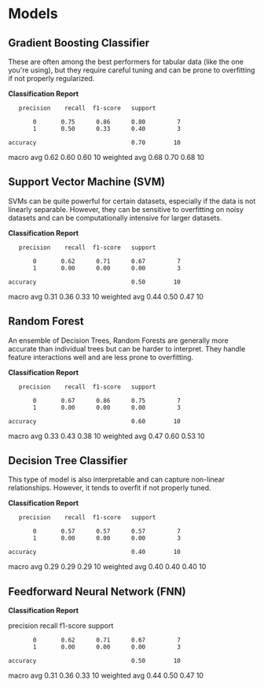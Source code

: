 # Models

## Gradient Boosting Classifier
These are often among the best performers for tabular data (like the one you're using), but they require careful tuning and can be prone to overfitting if not properly regularized.

**Classification Report**

       precision    recall  f1-score   support
       
           0       0.75      0.86      0.80         7
           1       0.50      0.33      0.40         3

    accuracy                           0.70        10
   macro avg       0.62      0.60      0.60        10
weighted avg       0.68      0.70      0.68        10


## Support Vector Machine (SVM)
SVMs can be quite powerful for certain datasets, especially if the data is not linearly separable. However, they can be sensitive to overfitting on noisy datasets and can be computationally intensive for larger datasets.

**Classification Report**

       precision    recall  f1-score   support
       
           0       0.62      0.71      0.67         7
           1       0.00      0.00      0.00         3

    accuracy                           0.50        10
   macro avg       0.31      0.36      0.33        10
weighted avg       0.44      0.50      0.47        10


## Random Forest 
An ensemble of Decision Trees, Random Forests are generally more accurate than individual trees but can be harder to interpret. They handle feature interactions well and are less prone to overfitting.

**Classification Report**

       precision    recall  f1-score   support
       
           0       0.67      0.86      0.75         7
           1       0.00      0.00      0.00         3

    accuracy                           0.60        10
   macro avg       0.33      0.43      0.38        10
weighted avg       0.47      0.60      0.53        10


## Decision Tree Classifier
This type of model is also interpretable and can capture non-linear relationships. However, it tends to overfit if not properly tuned.

**Classification Report**

       precision    recall  f1-score   support

           0       0.57      0.57      0.57         7
           1       0.00      0.00      0.00         3

    accuracy                           0.40        10
   macro avg       0.29      0.29      0.29        10
weighted avg       0.40      0.40      0.40        10


## Feedforward Neural Network (FNN)

**Classification Report**

 precision    recall  f1-score   support

           0       0.62      0.71      0.67         7
           1       0.00      0.00      0.00         3

    accuracy                           0.50        10
   macro avg       0.31      0.36      0.33        10
weighted avg       0.44      0.50      0.47        10

